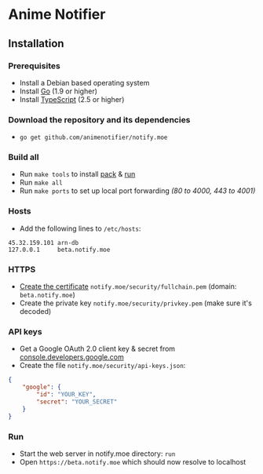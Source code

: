 # Anime Notifier

## Installation

### Prerequisites

* Install a Debian based operating system
* Install [Go](https://golang.org/dl/) (1.9 or higher)
* Install [TypeScript](https://www.typescriptlang.org/) (2.5 or higher)

### Download the repository and its dependencies

* `go get github.com/animenotifier/notify.moe`

### Build all

* Run `make tools` to install [pack](https://github.com/aerogo/pack) & [run](https://github.com/aerogo/run)
* Run `make all`
* Run `make ports` to set up local port forwarding *(80 to 4000, 443 to 4001)*

### Hosts

* Add the following lines to `/etc/hosts`:

```
45.32.159.101 arn-db
127.0.0.1     beta.notify.moe
```

### HTTPS

* [Create the certificate](https://stackoverflow.com/questions/10175812/how-to-create-a-self-signed-certificate-with-openssl) `notify.moe/security/fullchain.pem` (domain: `beta.notify.moe`)
* Create the private key `notify.moe/security/privkey.pem` (make sure it's decoded)

### API keys

* Get a Google OAuth 2.0 client key & secret from [console.developers.google.com](https://console.developers.google.com)
* Create the file `notify.moe/security/api-keys.json`:

```json
{
	"google": {
		"id": "YOUR_KEY",
		"secret": "YOUR_SECRET"
	}
}
```

### Run

* Start the web server in notify.moe directory: `run`
* Open `https://beta.notify.moe` which should now resolve to localhost